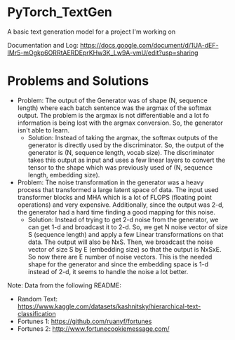 # PyTorch_TextGen
A basic text generation model for a project I'm working on


Documentation and Log:
https://docs.google.com/document/d/1UA-dEF-IMr5-mOgkp6ORRtAERDEprKHw3K_Lw9A-vmU/edit?usp=sharing




# Problems and Solutions
- Problem: The output of the Generator was of shape (N, sequence length) where each batch sentence was the argmax of the softmax output. The problem is the argmax is not differentiable and a lot fo information is being lost with the argmax conversion. So, the generator isn't able to learn.
  - Solution: Instead of taking the argmax, the softmax outputs of the generator is directly used by the discriminator. So, the output of the generator is (N, sequence length, vocab size). The discriminator takes this output as input and uses a few linear layers to convert the tensor to the shape which was previously used of (N, sequence length, embedding size).
- Problem: The noise transformation in the generator was a heavy process that transformed a large latent space of data. The input used transformer blocks and MHA which is a lot of FLOPS (floating point operations) and very expensive. Additionally, since the output was 2-d, the generator had a hard time finding a good mapping for this noise.
  - Solution: Instead of trying to get 2-d noise from the generator, we can get 1-d and broadcast it to 2-d. So, we get N noise vector of size S (sequence length) and apply a few Linear transformations on that data. The output will also be NxS. Then, we broadcast the noise vector of size S by E (embedding size) so that the output is NxSxE. So now there are E number of noise vectors. This is the needed shape for the generator and since the embedding space is 1-d instead of 2-d, it seems to handle the noise a lot better.



Note: Data from the following README:
- Random Text: https://www.kaggle.com/datasets/kashnitsky/hierarchical-text-classification
- Fortunes 1: https://github.com/ruanyf/fortunes
- Fortunes 2: http://www.fortunecookiemessage.com/
